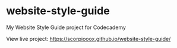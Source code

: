 # website-style-guide
My Website Style Guide project for Codecademy


View live project: https://scorpiooox.github.io/website-style-guide/
